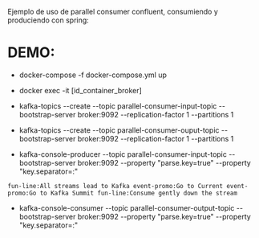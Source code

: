 Ejemplo de uso de parallel consumer confluent, consumiendo y produciendo con spring:

# DEMO:
- docker-compose -f docker-compose.yml up
- docker exec -it [id_container_broker]
- kafka-topics --create --topic parallel-consumer-input-topic --bootstrap-server broker:9092 --replication-factor 1 --partitions 1
- kafka-topics --create --topic parallel-consumer-ouput-topic --bootstrap-server broker:9092 --replication-factor 1 --partitions 1


- kafka-console-producer --topic parallel-consumer-input-topic --bootstrap-server broker:9092 --property "parse.key=true" --property "key.separator=:"

`fun-line:All streams lead to Kafka
event-promo:Go to Current
event-promo:Go to Kafka Summit
fun-line:Consume gently down the stream`



- kafka-console-consumer --topic parallel-consumer-output-topic --bootstrap-server broker:9092 --property "parse.key=true" --property "key.separator=:"

